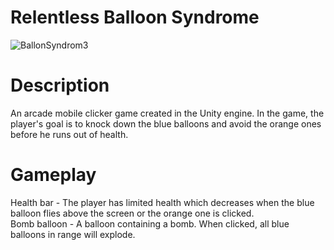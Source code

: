 # Relentless Balloon Syndrome
![BallonSyndrom3](https://github.com/user-attachments/assets/b53bafb1-544d-41b0-bad0-8b5b25334b64)
# Description
An arcade mobile clicker game created in the Unity engine. In the game, the player's goal is to knock down the blue balloons and avoid the orange ones before he runs out of health.
# Gameplay
Health bar - The player has limited health which decreases when the blue balloon flies above the screen or the orange one is clicked.<br/>
Bomb balloon - A balloon containing a bomb. When clicked, all blue balloons in range will explode.

